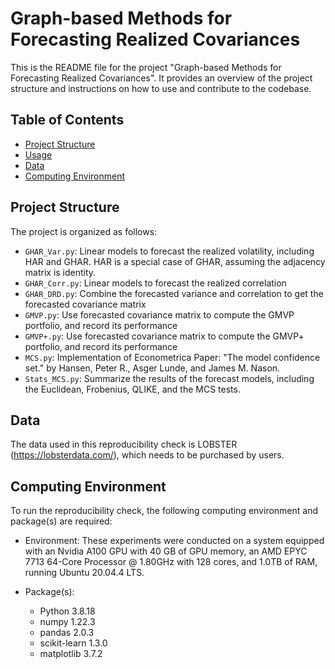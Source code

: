 # Graph-based Methods for Forecasting Realized Covariances

This is the README file for the project "Graph-based Methods for Forecasting Realized Covariances". It provides an overview of the project structure and instructions on how to use and contribute to the codebase.

## Table of Contents

- [Project Structure](#project-structure)
- [Usage](#usage)
- [Data](#data)
- [Computing Environment](#computing-environment)

## Project Structure

The project is organized as follows:
- `GHAR_Var.py`: Linear models to forecast the realized volatility, including HAR and GHAR. HAR is a special case of GHAR, assuming the adjacency matrix is identity.
- `GHAR_Corr.py`: Linear models to forecast the realized correlation
- `GHAR_DRD.py`: Combine the forecasted variance and correlation to get the forecasted covariance matrix
- `GMVP.py`: Use forecasted covariance matrix to compute the GMVP portfolio, and record its performance
- `GMVP+.py`: Use forecasted covariance matrix to compute the GMVP+ portfolio, and record its performance
- `MCS.py`: Implementation of Econometrica Paper: "The model confidence set." by Hansen, Peter R., Asger Lunde, and James M. Nason. 
- `Stats_MCS.py`: Summarize the results of the forecast models, including the Euclidean, Frobenius, QLIKE, and the MCS tests.


## Data
The data used in this reproducibility check is LOBSTER (https://lobsterdata.com/), which needs to be purchased by users.

## Computing Environment
To run the reproducibility check, the following computing environment and package(s) are required:
- Environment: These experiments were conducted on a system equipped with an Nvidia A100 GPU with 40 GB of GPU memory, an AMD EPYC 7713 64-Core Processor @ 1.80GHz with 128 cores, and 1.0TB of RAM, running Ubuntu 20.04.4 LTS. 

- Package(s): 
    - Python 3.8.18
    - numpy 1.22.3
    - pandas 2.0.3
    - scikit-learn 1.3.0
    - matplotlib 3.7.2
